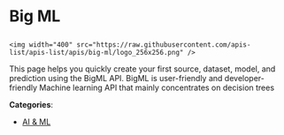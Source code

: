 # Big ML<p align="center">
    <img width="400" src="https://raw.githubusercontent.com/apis-list/apis-list/apis/big-ml/logo_256x256.png" />
</p>

This page helps you quickly create your first source, dataset, model, and prediction using the BigML API. BigML is user-friendly and developer-friendly Machine learning API that mainly concentrates on decision trees

**Categories**:

- [AI & ML](https://github/apis-list/apis-list#ai-and-ml)





